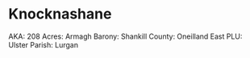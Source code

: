 # Knocknashane

AKA: 208
Acres: Armagh
Barony: Shankill
County: Oneilland East
PLU: Ulster
Parish: Lurgan